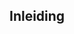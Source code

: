 <h2>Inleiding</h2>
    	<section id='doel-en-doelgroep' data-include='https://docs.geostandaarden.nl/bro/gen/doel-en-doelgroep.html'>
    	</section>
    	<section id='totstandkoming' data-include='https://docs.geostandaarden.nl/bro/gen/totstandkoming.html'>
    	</section>
    	<section id='beheer' data-include='https://docs.geostandaarden.nl/bro/gen/beheer.html'>
    	</section>
    	<section id="leeswijzer" data-include-format="markdown" data-include="leeswijzer.md">
        </section>

